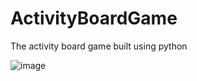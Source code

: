 # ActivityBoardGame
The activity board game built using python

![image](https://user-images.githubusercontent.com/47211657/115012149-252fe900-9eb8-11eb-86a6-634d0bb070df.png)
